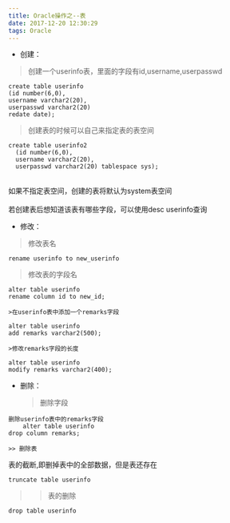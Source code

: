 ```yaml
---
title: Oracle操作之--表
date: 2017-12-20 12:30:29
tags: Oracle
---
```

*	创建：
>创建一个userinfo表，里面的字段有id,username,userpasswd
<pre><code>create table userinfo
(id number(6,0),
username varchar2(20),
userpasswd varchar2(20)
redate date);</code></pre>

  > 创建表的时候可以自己来指定表的表空间
  <pre><code>create table userinfo2
  (id number(6,0),
  username varchar2(20),
  userpasswd varchar2(20) tablespace sys);</code></pre>
  <br>如果不指定表空间，创建的表将默认为system表空间</br>
  <br>若创建表后想知道该表有哪些字段，可以使用desc userinfo查询</br>


* 修改：
>修改表名
<pre><code>rename userinfo to new_userinfo</code></pre>

  >修改表的字段名
<pre><code>alter table userinfo
rename column id to new_id;</code></pre>

	>在userinfo表中添加一个remarks字段
<pre><code>alter table userinfo
add remarks varchar2(500);</code></pre>

	>修改remarks字段的长度
  <pre><code>alter table userinfo
modify remarks varchar2(400);</code></pre>

* 删除：

	>删除字段
<pre><code>删除userinfo表中的remarks字段
	alter table userinfo
drop column remarks;</code></pre>

	>> 删除表
  表的截断,即删掉表中的全部数据，但是表还存在
<pre><code>truncate table userinfo</code></pre>

  >> 表的删除
<pre><code>drop table userinfo</code></pre>
